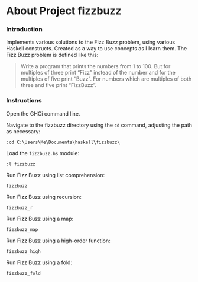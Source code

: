 # About Project fizzbuzz

### Introduction

Implements various solutions to the Fizz Buzz problem, using various Haskell constructs. Created as a way to use concepts as I learn them. The Fizz Buzz problem is defined like this:

> Write a program that prints the numbers from 1 to 100. But for multiples of three print “Fizz” instead of the number and for the multiples of five print “Buzz”. For numbers which are multiples of both three and five print “FizzBuzz”.

### Instructions

Open the GHCi command line.

Navigate to the fizzbuzz directory using the `cd` command, adjusting the path as necessary:

```
:cd C:\Users\Me\Documents\haskell\fizzbuzz\
```

Load the `fizzbuzz.hs` module:

```
:l fizzbuzz
```

Run Fizz Buzz using list comprehension:

```
fizzbuzz
```

Run Fizz Buzz using recursion:

```
fizzbuzz_r
```

Run Fizz Buzz using a map:

```
fizzbuzz_map
```

Run Fizz Buzz using a high-order function:

```
fizzbuzz_high
```

Run Fizz Buzz using a fold:

```
fizzbuzz_fold
```
